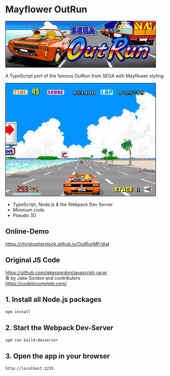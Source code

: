 # Mayflower OutRun

![OutRun TS](https://github.com/christopherstock/OutRunMF/raw/master/dist/res/image/promo/title.png)

A TypeScript port of the famous OutRun from SEGA with Mayflower styling.

![OutRun TS](https://github.com/christopherstock/OutRunMF/raw/master/dist/res/image/promo/screen0.png)

- TypeScript, Node.js &amp; the Webpack Dev Server
- Minimum code
- Pseudo 3D

## Online-Demo

https://christopherstock.github.io/OutRunMF/dist

## Original JS Code
https://github.com/jakesgordon/javascript-racer<br>
&copy; by Jake Gordon and contributors<br>
https://codeincomplete.com/

## 1. Install all Node.js packages
```
npm install
```

## 2. Start the Webpack Dev-Server
```
npm run build:devserver
```

## 3. Open the app in your browser
```
http://localhost:1235
```
